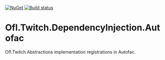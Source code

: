 [![NuGet](https://img.shields.io/nuget/v/Ofl.Twitch.DependencyInjection.Autofac.svg)](https://www.nuget.org/packages/Ofl.Twitch.DependencyInjection.Autofac/)
[![Build status](https://ci.appveyor.com/api/projects/status/vl0uk7p91bd1uxpr?svg=true)](https://ci.appveyor.com/project/OneFrameLink/ofl-twitch-dependencyinjection-autofac)

# Ofl.Twitch.DependencyInjection.Autofac
Ofl.Twitch.Abstractions implementation registrations in Autofac.
